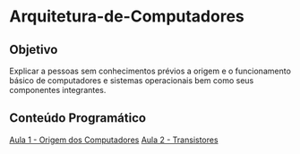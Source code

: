 # Arquitetura-de-Computadores

## Objetivo

Explicar a pessoas sem conhecimentos prévios a origem e o funcionamento básico de computadores e sistemas operacionais bem como seus componentes integrantes.

## Conteúdo Programático

[Aula 1 - Origem dos Computadores](Aula1-Origem_dos_Computadores.md)
[Aula 2 - Transistores](Aula2-Transistores.md)
